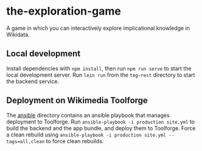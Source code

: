 # the-exploration-game

A game in which you can interactively explore implicational knowledge in Wikidata.

## Local development
Install dependencies with `npm install`, then run `npm run serve` to start the local development server. Run `lein run` from the `teg-rest` directory to start the backend service.

## Deployment on Wikimedia Toolforge
The [ansible](ansible) directory contains an ansible playbook that manages deployment to Toolforge. Run `ansible-playbook -i production site.yml` to build the backend and the app bundle, and deploy them to Toolforge. Force a clean rebuild using `ansible-playbook -i production site.yml --tags=all,clean` to force clean rebuilds.